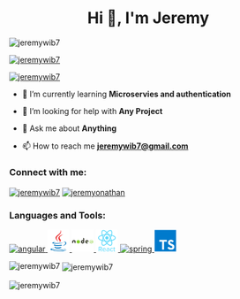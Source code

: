 <h1 align="center">Hi 👋, I'm Jeremy</h1>
<!-- <h3 align="center">An enthusiastic backend software engineer with determination needed to resolve complex backend infrastructure. Possessing effective organisational skills and excellent working knowledge of microservice technologies and having a commitment to keep up to date with the latest developments. In-depth expertise in the implementation, analysis, optimization, troubleshooting and documentation of spring framework.</h3> -->

<p align="left"> <img src="https://komarev.com/ghpvc/?username=jeremywib7&label=Profile%20views&color=0e75b6&style=flat" alt="jeremywib7" /> </p>

<p align="left"> <a href="https://github.com/ryo-ma/github-profile-trophy"><img src="https://github-profile-trophy.vercel.app/?username=jeremywib7" alt="jeremywib7" /></a> </p>

<p align="left"> <a href="https://twitter.com/jeremywib7" target="blank"><img src="https://img.shields.io/twitter/follow/jeremywib7?logo=twitter&style=for-the-badge" alt="jeremywib7" /></a> </p>

- 🌱 I’m currently learning **Microservies and authentication**

- 🤝 I’m looking for help with **Any Project**

- 💬 Ask me about **Anything**

- 📫 How to reach me **jeremywib7@gmail.com**

<h3 align="left">Connect with me:</h3>
<p align="left">
<a href="https://twitter.com/jeremywib7" target="blank"><img align="center" src="https://raw.githubusercontent.com/rahuldkjain/github-profile-readme-generator/master/src/images/icons/Social/twitter.svg" alt="jeremywib7" height="30" width="40" /></a>
<a href="https://instagram.com/jeremyonathan" target="blank"><img align="center" src="https://raw.githubusercontent.com/rahuldkjain/github-profile-readme-generator/master/src/images/icons/Social/instagram.svg" alt="jeremyonathan" height="30" width="40" /></a>
</p>

<h3 align="left">Languages and Tools:</h3>
<p align="left"> <a href="https://angular.io" target="_blank" rel="noreferrer"> <img src="https://angular.io/assets/images/logos/angular/angular.svg" alt="angular" width="40" height="40"/> </a> <a href="https://www.java.com" target="_blank" rel="noreferrer"> <img src="https://raw.githubusercontent.com/devicons/devicon/master/icons/java/java-original.svg" alt="java" width="40" height="40"/> </a> <a href="https://nodejs.org" target="_blank" rel="noreferrer"> <img src="https://raw.githubusercontent.com/devicons/devicon/master/icons/nodejs/nodejs-original-wordmark.svg" alt="nodejs" width="40" height="40"/> </a> <a href="https://reactjs.org/" target="_blank" rel="noreferrer"> <img src="https://raw.githubusercontent.com/devicons/devicon/master/icons/react/react-original-wordmark.svg" alt="react" width="40" height="40"/> </a> <a href="https://spring.io/" target="_blank" rel="noreferrer"> <img src="https://www.vectorlogo.zone/logos/springio/springio-icon.svg" alt="spring" width="40" height="40"/> </a> <a href="https://www.typescriptlang.org/" target="_blank" rel="noreferrer"> <img src="https://raw.githubusercontent.com/devicons/devicon/master/icons/typescript/typescript-original.svg" alt="typescript" width="40" height="40"/> </a> </p>

<p><img align="left" src="https://github-readme-stats.vercel.app/api/top-langs?username=jeremywib7&show_icons=true&locale=en&layout=compact" alt="jeremywib7" /></p>

<p>&nbsp;<img align="center" src="https://github-readme-stats.vercel.app/api?username=jeremywib7&show_icons=true&locale=en" alt="jeremywib7" /></p>

<p><img align="center" src="https://github-readme-streak-stats.herokuapp.com/?user=jeremywib7&" alt="jeremywib7" /></p>
